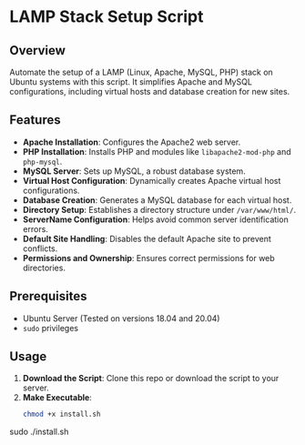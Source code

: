 # LAMP Stack Setup Script

## Overview
Automate the setup of a LAMP (Linux, Apache, MySQL, PHP) stack on Ubuntu systems with this script. It simplifies Apache and MySQL configurations, including virtual hosts and database creation for new sites.

## Features
- **Apache Installation**: Configures the Apache2 web server.
- **PHP Installation**: Installs PHP and modules like `libapache2-mod-php` and `php-mysql`.
- **MySQL Server**: Sets up MySQL, a robust database system.
- **Virtual Host Configuration**: Dynamically creates Apache virtual host configurations.
- **Database Creation**: Generates a MySQL database for each virtual host.
- **Directory Setup**: Establishes a directory structure under `/var/www/html/`.
- **ServerName Configuration**: Helps avoid common server identification errors.
- **Default Site Handling**: Disables the default Apache site to prevent conflicts.
- **Permissions and Ownership**: Ensures correct permissions for web directories.

## Prerequisites
- Ubuntu Server (Tested on versions 18.04 and 20.04)
- `sudo` privileges

## Usage
1. **Download the Script**: Clone this repo or download the script to your server.
2. **Make Executable**:
   ```bash
   chmod +x install.sh
sudo ./install.sh
